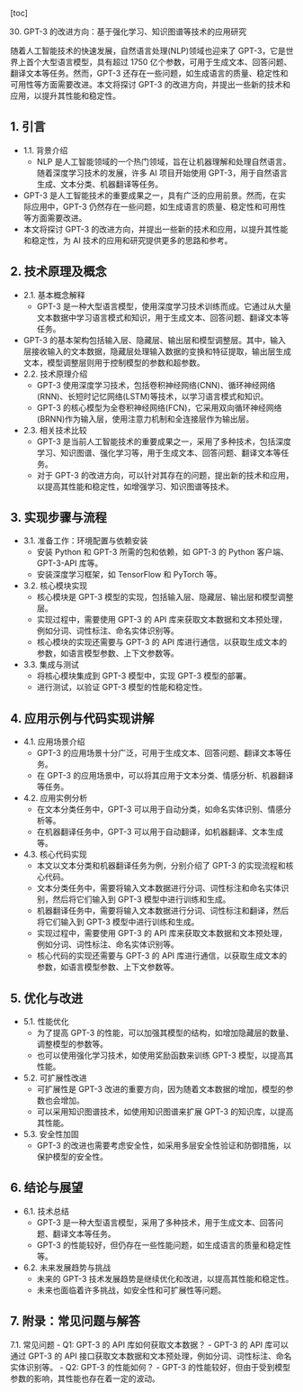 
[toc]                    
                
                
30. GPT-3 的改进方向：基于强化学习、知识图谱等技术的应用研究

随着人工智能技术的快速发展，自然语言处理(NLP)领域也迎来了 GPT-3，它是世界上首个大型语言模型，具有超过 1750 亿个参数，可用于生成文本、回答问题、翻译文本等任务。然而，GPT-3 还存在一些问题，如生成语言的质量、稳定性和可用性等方面需要改进。本文将探讨 GPT-3 的改进方向，并提出一些新的技术和应用，以提升其性能和稳定性。

## 1. 引言

- 1.1. 背景介绍
    - NLP 是人工智能领域的一个热门领域，旨在让机器理解和处理自然语言。随着深度学习技术的发展，许多 AI 项目开始使用 GPT-3，用于自然语言生成、文本分类、机器翻译等任务。
- GPT-3 是人工智能技术的重要成果之一，具有广泛的应用前景。然而，在实际应用中，GPT-3 仍然存在一些问题，如生成语言的质量、稳定性和可用性等方面需要改进。
- 本文将探讨 GPT-3 的改进方向，并提出一些新的技术和应用，以提升其性能和稳定性，为 AI 技术的应用和研究提供更多的思路和参考。

## 2. 技术原理及概念

- 2.1. 基本概念解释
    - GPT-3 是一种大型语言模型，使用深度学习技术训练而成。它通过从大量文本数据中学习语言模式和知识，用于生成文本、回答问题、翻译文本等任务。
- GPT-3 的基本架构包括输入层、隐藏层、输出层和模型调整层。其中，输入层接收输入的文本数据，隐藏层处理输入数据的变换和特征提取，输出层生成文本，模型调整层则用于控制模型的参数和超参数。
- 2.2. 技术原理介绍
    - GPT-3 使用深度学习技术，包括卷积神经网络(CNN)、循环神经网络(RNN)、长短时记忆网络(LSTM)等技术，以学习语言模式和知识。
    - GPT-3 的核心模型为全卷积神经网络(FCN)，它采用双向循环神经网络(BRNN)作为输入层，使用注意力机制和全连接层作为输出层。
- 2.3. 相关技术比较
    - GPT-3 是当前人工智能技术的重要成果之一，采用了多种技术，包括深度学习、知识图谱、强化学习等，用于生成文本、回答问题、翻译文本等任务。
    - 对于 GPT-3 的改进方向，可以针对其存在的问题，提出新的技术和应用，以提高其性能和稳定性，如增强学习、知识图谱等技术。

## 3. 实现步骤与流程

- 3.1. 准备工作：环境配置与依赖安装
    - 安装 Python 和 GPT-3 所需的包和依赖，如 GPT-3 的 Python 客户端、GPT-3-API 库等。
    - 安装深度学习框架，如 TensorFlow 和 PyTorch 等。
- 3.2. 核心模块实现
    - 核心模块是 GPT-3 模型的实现，包括输入层、隐藏层、输出层和模型调整层。
    - 实现过程中，需要使用 GPT-3 的 API 库来获取文本数据和文本预处理，例如分词、词性标注、命名实体识别等。
    - 核心模块的实现还需要与 GPT-3 的 API 库进行通信，以获取生成文本的参数，如语言模型参数、上下文参数等。
- 3.3. 集成与测试
    - 将核心模块集成到 GPT-3 模型中，实现 GPT-3 模型的部署。
    - 进行测试，以验证 GPT-3 模型的性能和稳定性。

## 4. 应用示例与代码实现讲解

- 4.1. 应用场景介绍
    - GPT-3 的应用场景十分广泛，可用于生成文本、回答问题、翻译文本等任务。
    - 在 GPT-3 的应用场景中，可以将其应用于文本分类、情感分析、机器翻译等任务。
- 4.2. 应用实例分析
    - 在文本分类任务中，GPT-3 可以用于自动分类，如命名实体识别、情感分析等。
    - 在机器翻译任务中，GPT-3 可以用于自动翻译，如机器翻译、文本生成等。
- 4.3. 核心代码实现
    - 本文以文本分类和机器翻译任务为例，分别介绍了 GPT-3 的实现流程和核心代码。
    - 文本分类任务中，需要将输入文本数据进行分词、词性标注和命名实体识别，然后将它们输入到 GPT-3 模型中进行训练和生成。
    - 机器翻译任务中，需要将输入文本数据进行分词、词性标注和翻译，然后将它们输入到 GPT-3 模型中进行训练和生成。
    - 实现过程中，需要使用 GPT-3 的 API 库来获取文本数据和文本预处理，例如分词、词性标注、命名实体识别等。
    - 核心代码的实现还需要与 GPT-3 的 API 库进行通信，以获取生成文本的参数，如语言模型参数、上下文参数等。

## 5. 优化与改进

- 5.1. 性能优化
    - 为了提高 GPT-3 的性能，可以加强其模型的结构，如增加隐藏层的数量、调整模型的参数等。
    - 也可以使用强化学习技术，如使用奖励函数来训练 GPT-3 模型，以提高其性能。
- 5.2. 可扩展性改进
    - 可扩展性是 GPT-3 改进的重要方向，因为随着文本数据的增加，模型的参数也会增加。
    - 可以采用知识图谱技术，如使用知识图谱来扩展 GPT-3 的知识库，以提高其性能。
- 5.3. 安全性加固
    - GPT-3 的改进也需要考虑安全性，如采用多层安全性验证和防御措施，以保护模型的安全性。

## 6. 结论与展望

- 6.1. 技术总结
    - GPT-3 是一种大型语言模型，采用了多种技术，用于生成文本、回答问题、翻译文本等任务。
    - GPT-3 的性能较好，但仍存在一些性能问题，如生成语言的质量和稳定性等。
- 6.2. 未来发展趋势与挑战
    - 未来的 GPT-3 技术发展趋势是继续优化和改进，以提高其性能和稳定性。
    - 未来也面临着许多挑战，如安全性和可扩展性等问题。

## 7. 附录：常见问题与解答

7.1. 常见问题
    - Q1: GPT-3 的 API 库如何获取文本数据？
        - GPT-3 的 API 库可以通过 GPT-3 的 API 接口获取文本数据和文本预处理，例如分词、词性标注、命名实体识别等。
    - Q2: GPT-3 的性能如何？
        - GPT-3 的性能较好，但由于受到模型参数的影响，其性能也存在着一定的波动。

